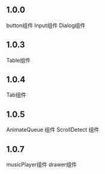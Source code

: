 ## 1.0.0
button组件
Input组件
Dialog组件

## 1.0.3
Table组件

## 1.0.4
Tab组件

## 1.0.5
AnimateQueue 组件
ScrollDetect 组件

## 1.0.7
musicPlayer组件
drawer组件




